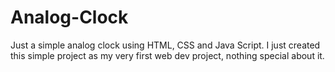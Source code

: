 # Analog-Clock
Just a simple analog clock using HTML, CSS and Java Script.
 I just created this simple project as my very first web dev project, nothing special about it.
